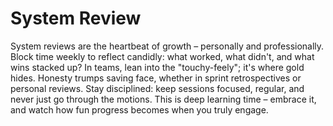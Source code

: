# System Review

System reviews are the heartbeat of growth – personally and professionally. Block time weekly to reflect candidly: what worked, what didn't, and what wins stacked up? In teams, lean into the "touchy-feely"; it's where gold hides. Honesty trumps saving face, whether in sprint retrospectives or personal reviews. Stay disciplined: keep sessions focused, regular, and never just go through the motions. This is deep learning time – embrace it, and watch how fun progress becomes when you truly engage.

